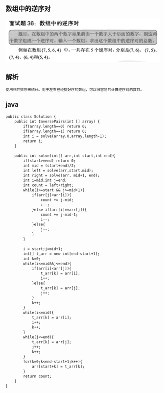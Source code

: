## 数组中的逆序对

![数组中的逆序对](./images/question-36.png)

## 解析

    使用归并排序来统计。对于左右已经排好序的数组，可以很容易的计算逆序对的数目。
    
## java

    public class Solution {  
        public int InversePairs(int [] array) {    
            if(array.length==0) return 0;    
            if(array.length==1) return 0;    
            int i = solve(array,0,array.length-1);          
            return i;    
        }    
            
        public int solve(int[] arr,int start,int end){    
            if(start>=end) return 0;    
            int mid = (start+end)/2;    
            int left = solve(arr,start,mid);    
            int right = solve(arr, mid+1, end);    
            int i=mid;int j=end;    
            int count = left+right;    
            while(i>=start && j>=mid+1){    
                if(arr[j]<arr[i]){    
                    count += j-mid;    
                    i--;    
                }else if(arr[i]==arr[j]){    
                    count += j-mid-1;    
                    i--;    
                }else{    
                    j--;    
                }    
            }           
                
            i = start;j=mid+1;          
            int[] t_arr = new int[end-start+1];         
            int k=0;    
            while(i<=mid&&j<=end){    
                if(arr[i]<arr[j]){    
                    t_arr[k] = arr[i];    
                    i++;    
                }else{   
                    t_arr[k] = arr[j];    
                    j++;    
                }  
                k++;    
            }    
            while(i<=mid){    
                t_arr[k] = arr[i];     
                i++;    
                k++;    
            }    
            while(j<=end){    
                t_arr[k] = arr[j];     
                j++;    
                k++;    
            }    
            for(k=0;k<end-start+1;k++){    
                arr[start+k] = t_arr[k];    
            }    
            return count;    
        }    
    }  
